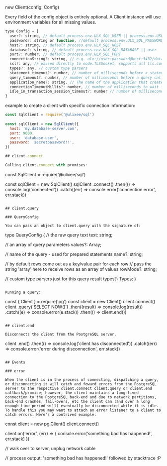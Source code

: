 new Client(config: Config)

Every field of the config object is entirely optional. A Client instance will use environment variables for all missing values.

```javascript
type Config = {
  user?: string, // default process.env.ULX_SQL_USER || process.env.USER
  password?: string or function, //default process.env.ULX_SQL_PASSWORD
  host?: string, // default process.env.ULX_SQL_HOST
  database?: string, // default process.env.ULX_SQL_DATABASE || user
  port?: number, // default process.env.ULX_SQL_PORT
  connectionString?: string, // e.g. ulx://user:password@host:5432/database
  ssl?: any, // passed directly to node.TLSSocket, supports all tls.connect options
  types?: any, // custom type parsers
  statement_timeout?: number, // number of milliseconds before a statement in query will time out, default is no timeout
  query_timeout?: number, // number of milliseconds before a query call will timeout, default is no timeout
  application_name?: string, // The name of the application that created this Client instance
  connectionTimeoutMillis?: number, // number of milliseconds to wait for connection, default is no timeout
  idle_in_transaction_session_timeout?: number // number of milliseconds before terminating any session with an open idle transaction, default is no timeout
}
```

example to create a client with specific connection information:

```javascript
const SqlClient = require('@ulixee/sql')
 
const sqlClient = new SqlClient({
  host: 'my.database-server.com',
  port: 9000,
  user: 'database-user',
  password: 'secretpassword!!',
})

## client.connect

Calling client.connect with promises:

```
const SqlClient = require('@ulixee/sql')

const sqlClient = new SqlClient()
sqlClient
  .connect()
  .then(() => console.log('connected'))
  .catch((err) => console.error('connection error', err.stack))

```

## client.query

### QueryConfig

You can pass an object to client.query with the signature of:

```
type QueryConfig {
  // the raw query text
  text: string;
 
  // an array of query parameters
  values?: Array<any>;
 
  // name of the query - used for prepared statements
  name?: string;
 
  // by default rows come out as a key/value pair for each row
  // pass the string 'array' here to receive rows as an array of values
  rowMode?: string;
 
  // custom type parsers just for this query result
  types?: Types;
}
```

Running a query:

```
const { Client } = require('pg')
const client = new Client()
client.connect()
client
  .query('SELECT NOW()')
  .then((result) => console.log(result))
  .catch((e) => console.error(e.stack))
  .then(() => client.end())
```

## client.end

Disconnects the client from the PostgreSQL server.

```
client
  .end()
  .then(() => console.log('client has disconnected'))
  .catch((err) => console.error('error during disconnection', err.stack))
```

## Events

### error

When the client is in the process of connecting, dispatching a query, or disconnecting it will catch and foward errors from the PostgreSQL server to the respective client.connect client.query or client.end callback/promise; however, the client maintains a long-lived connection to the PostgreSQL back-end and due to network partitions, back-end crashes, fail-overs, etc the client can (and over a long enough time period will) eventually be disconnected while it is idle. To handle this you may want to attach an error listener to a client to catch errors. Here's a contrived example:

```
const client = new pg.Client()
client.connect()
 
client.on('error', (err) => {
  console.error('something bad has happened!', err.stack)
})
 
// walk over to server, unplug network cable
 
// process output: 'something bad has happened!' followed by stacktrace :P
```